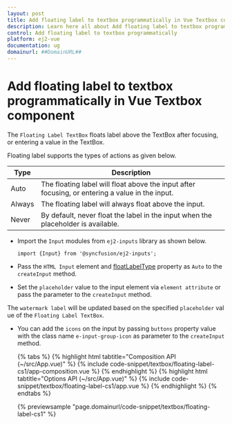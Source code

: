 ```yaml
---
layout: post
title: Add floating label to textbox programmatically in Vue Textbox component | Syncfusion
description: Learn here all about Add floating label to textbox programmatically in Syncfusion Vue Textbox component of Syncfusion Essential JS 2 and more.
control: Add floating label to textbox programmatically 
platform: ej2-vue
documentation: ug
domainurl: ##DomainURL##
---
```


# Add floating label to textbox programmatically in Vue Textbox component

The `Floating Label TextBox` floats label above the TextBox after focusing, or entering a value in the TextBox.

Floating label supports the types of actions as given below.

Type     | Description
------------ | -------------
  Auto       | The floating label will float above the input after focusing, or entering a value in the input.
  Always     | The floating label will always float above the input.
  Never      | By default, never float the label in the input when the placeholder is available.

* Import the `Input` modules from `ej2-inputs` library as shown below.

    ```
    import {Input} from '@syncfusion/ej2-inputs';
    ```

* Pass the `HTML Input` element and [floatLabelType](https://ej2.syncfusion.com/vue/documentation/api/textbox/#floatlabeltype) property as `Auto` to the `createInput` method.

* Set the `placeholder` value to the input element via `element attribute` or pass the parameter to the `createInput` method.

The `watermark label` will be updated based on the specified `placeholder` value of the `Floating Label TextBox`.

* You can add the `icons` on the input by passing `buttons` property value with the class name `e-input-group-icon` as parameter to the `createInput` method.

  {% tabs %}
  {% highlight html tabtitle="Composition API (~/src/App.vue)" %}
  {% include code-snippet/textbox/floating-label-cs1/app-composition.vue %}
  {% endhighlight %}
{% highlight html tabtitle="Options API (~/src/App.vue)" %}
  {% include code-snippet/textbox/floating-label-cs1/app.vue %}
  {% endhighlight %}
  {% endtabs %}
          
  {% previewsample "page.domainurl/code-snippet/textbox/floating-label-cs1" %}